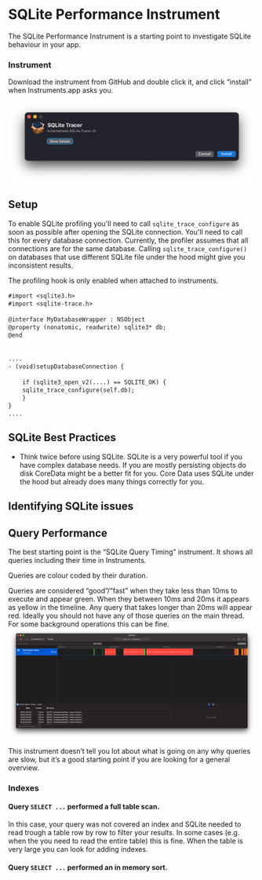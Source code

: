 # SQLite Performance Instrument

The SQLite Performance Instrument is a starting point to investigate SQLite behaviour in your app.

### Instrument
Download the instrument from GitHub and double click it, and click “install” when Instruments.app asks you.

![Install in Instruments dialog][image-1]

## Setup

To enable SQLite profiling you'll need to call `sqlite_trace_configure` as soon as possible after opening the SQLite connection. You'll need to call this for every database connection.
Currently, the profiler assumes that all connections are for the same database. Calling `sqlite_trace_configure()` on databases that use different SQLite file under the hood might give you inconsistent results.

The profiling hook is only enabled when attached to instruments.

	#import <sqlite3.h>
	#import <sqlite-trace.h>
	
	@interface MyDatabaseWrapper : NSObject
	@property (nonatomic, readwrite) sqlite3* db;
	@end
	
	
	....
	- (void)setupDatabaseConnection {
	    
	    if (sqlite3_open_v2(....) == SQLITE_OK) { 
	    sqlite_trace_configure(self.db);
	    }
	}
	....
	

## SQLite Best Practices

- Think twice before using SQLite. SQLite is a very powerful tool if you have complex database needs. If you are mostly persisting objects do disk CoreData might be a better fit for you. Core Data uses SQLite under the hood but already does many things correctly for you.

## Identifying SQLite issues

## Query Performance

The best starting point is the “SQLite Query Timing” instrument. It shows all queries including their time in Instruments.

Queries are colour coded by their duration.

Queries are considered “good”/“fast” when they take less than 10ms to execute and appear green. When they between 10ms and 20ms it appears as yellow in the timeline.
Any query that takes longer than 20ms will appear red. Ideally you should not have any of those queries on the main thread. For some background operations this can be fine.
![Example of the query performance instrument][image-2]

This instrument doesn’t tell you lot about what is going on any why queries are slow, but it’s a good starting point if you are looking for a general overview.


### Indexes

#### Query `SELECT ...` performed a full table scan.

In this case, your query was not covered an index and SQLite needed to read trough a table row by row to filter your results. In some cases (e.g. when the you need to read the entire table) this is fine. When the table is very large you can look for adding indexes.

#### Query `SELECT ...` performed an in memory sort.

[image-1]:	docs/install-in-instruments.png
[image-2]:	docs/query-performance.png